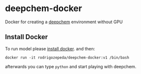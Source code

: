 # deepchem-docker
Docker for creating a [deepchem](https://deepchem.io) environment without GPU

## Install Docker
To run model please [install docker](https://docs.docker.com/install/linux/docker-ce/ubuntu/).
and then:

```
docker run -it rodrigozepeda/deepchem-docker:v1 /bin/bash
```

afterwards you can type `python` and start playing with deepchem.

